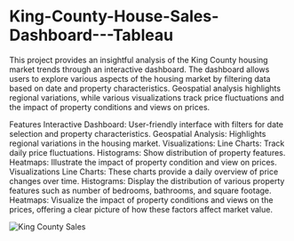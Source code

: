# King-County-House-Sales-Dashboard---Tableau

This project provides an insightful analysis of the King County housing market trends through an interactive dashboard. The dashboard allows users to explore various aspects of the housing market by filtering data based on date and property characteristics. Geospatial analysis highlights regional variations, while various visualizations track price fluctuations and the impact of property conditions and views on prices.

Features
Interactive Dashboard: User-friendly interface with filters for date selection and property characteristics.
Geospatial Analysis: Highlights regional variations in the housing market.
Visualizations:
Line Charts: Track daily price fluctuations.
Histograms: Show distribution of property features.
Heatmaps: Illustrate the impact of property condition and view on prices.
Visualizations
Line Charts: These charts provide a daily overview of price changes over time.
Histograms: Display the distribution of various property features such as number of bedrooms, bathrooms, and square footage.
Heatmaps: Visualize the impact of property conditions and views on the prices, offering a clear picture of how these factors affect market value.

![King County Sales](https://github.com/user-attachments/assets/13828529-cf04-4697-8524-2f91de9ac411)
